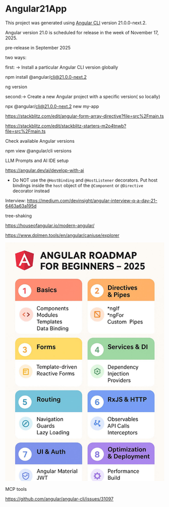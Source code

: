# Angular21App

This project was generated using [Angular CLI](https://github.com/angular/angular-cli) version 21.0.0-next.2.

Angular version 21.0 is scheduled for release in the week of November 17, 2025.

pre-release in September 2025

two ways:

first: -> Install a particular Angular CLI version globally

npm install @angular/cli@21.0.0-next.2

ng version

second:-> Create a new Angular project with a specific version( so locally)

npx @angular/cli@21.0.0-next.2 new my-app

https://stackblitz.com/edit/angular-form-array-directive?file=src%2Fmain.ts

https://stackblitz.com/edit/stackblitz-starters-m2o4tnwb?file=src%2Fmain.ts

Check available Angular versions

npm view @angular/cli versions

LLM Prompts and AI IDE setup

https://angular.dev/ai/develop-with-ai

- Do NOT use the `@HostBinding` and `@HostListener` decorators. Put host bindings inside the `host` object of the `@Component` or `@Directive` decorator instead

Interview: https://medium.com/devinsight/angular-interview-q-a-day-21-6463a63a195d

tree-shaking

https://houseofangular.io/modern-angular/

https://www.dolmen.tools/en/angular/caniuse/explorer

![Angular Roadmap](angular_roadmap.jpeg)

MCP tools

https://github.com/angular/angular-cli/issues/31097

